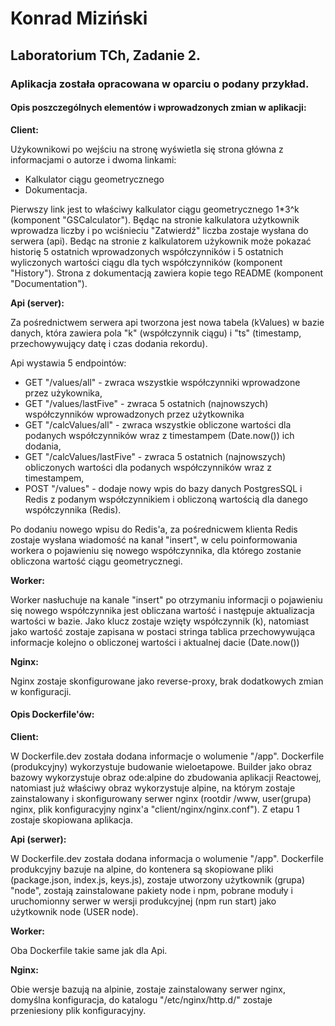 # **Konrad Miziński**
## **Laboratorium TCh, Zadanie 2.**

### **Aplikacja została opracowana w oparciu o podany przykład.**

#### **Opis poszczególnych elementów i wprowadzonych zmian w aplikacji:**

**Client:**

Użykownikowi po wejściu na stronę wyświetla się strona główna z informacjami o autorze i dwoma linkami:

- Kalkulator ciągu geometrycznego
- Dokumentacja.

Pierwszy link jest to właściwy kalkulator ciągu geometrycznego 1\*3^k (komponent "GSCalculator"). Będąc na stronie kalkulatora użytkownik wprowadza liczby i po wciśnieciu "Zatwierdź" liczba zostaje wysłana do serwera (api). Bedąc na stronie z kalkulatorem użykownik może pokazać historię 5 ostatnich wprowadzonych współczynników i 5 ostatnich wyliczonych wartości ciągu dla tych współczynników (komponent "History"). Strona z dokumentacją zawiera kopie tego README (komponent "Documentation").

**Api (server):**

Za pośrednictwem serwera api tworzona jest nowa tabela (kValues) w bazie danych, która zawiera pola "k" (współczynnik ciągu) i "ts" (timestamp, przechowywujący datę i czas dodania rekordu).

Api wystawia 5 endpointów:
- GET "/values/all" - zwraca wszystkie współczynniki wprowadzone przez użykownika,
- GET "/values/lastFive" - zwraca 5 ostatnich (najnowszych) współczynników wprowadzonych przez użytkownika
- GET "/calcValues/all" - zwraca wszystkie obliczone wartości dla podanych współczynników wraz z timestampem (Date.now()) ich dodania,
- GET "/calcValues/lastFive" - zwraca 5 ostatnich (najnowszych) obliczonych wartości dla podanych współczynników wraz z timestampem,
- POST "/values" - dodaje nowy wpis do bazy danych PostgresSQL i Redis z podanym współczynnikiem i obliczoną wartością dla danego współczynnika (Redis).

Po dodaniu nowego wpisu do Redis'a, za pośrednicwem klienta Redis zostaje wysłana wiadomość na kanał "insert", w celu poinformowania workera o pojawieniu się nowego współczynnika, dla którego zostanie obliczona wartość ciągu geometrycznegi.

**Worker:**

Worker nasłuchuje na kanale "insert" po otrzymaniu informacji o pojawieniu się nowego współczynnika jest obliczana wartość i następuje aktualizacja wartości w bazie. Jako klucz zostaje wzięty współczynnik (k), natomiast jako wartość zostaje zapisana w postaci stringa tablica przechowywująca informacje kolejno o obliczonej wartości i aktualnej dacie (Date.now())

**Nginx:**

Nginx zostaje skonfigurowane jako reverse-proxy, brak dodatkowych zmian w konfiguracji.

#### **Opis Dockerfile'ów:**

**Client:**

W Dockerfile.dev została dodana informacje o wolumenie "/app".
Dockerfile (produkcyjny) wykorzystuje budowanie wieloetapowe. Builder jako obraz bazowy wykorzystuje obraz ode:alpine do zbudowania aplikacji Reactowej, natomiast już właściwy obraz wykorzystuje alpine, na którym zostaje zainstalowany i skonfigurowany serwer nginx (rootdir /www, user(grupa) nginx, plik konfiguracyjny nginx'a "client/nginx/nginx.conf"). Z etapu 1 zostaje skopiowana aplikacja.

**Api (serwer):**

W Dockerfile.dev została dodana informacja o wolumenie "/app".
Dockerfile produkcyjny bazuje na alpine, do kontenera są skopiowane pliki (package.json, index.js, keys.js), zostaje utworzony użytkownik (grupa) "node", zostają zainstalowane pakiety node i npm, pobrane moduły i uruchomionny serwer w wersji produkcyjnej (npm run start) jako użytkownik node (USER node).

**Worker:**

Oba Dockerfile takie same jak dla Api.

**Nginx:**

Obie wersje bazują na alpinie, zostaje zainstalowany serwer nginx, domyślna konfiguracja, do katalogu "/etc/nginx/http.d/" zostaje przeniesiony plik konfiguracyjny.
